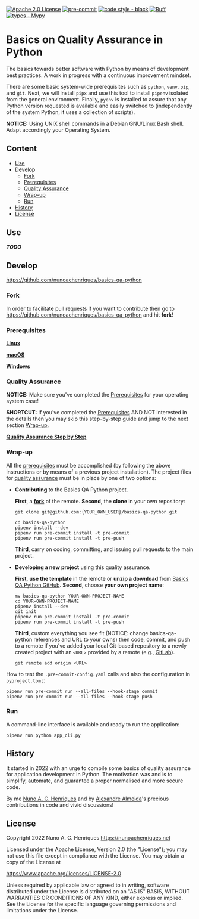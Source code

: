 [![Apache 2.0 License](https://img.shields.io/badge/license-Apache%202.0-blue.svg "Apache 2.0 License")](http://www.apache.org/licenses/LICENSE-2.0.html)
[![pre-commit](https://img.shields.io/badge/pre--commit-enabled-brightgreen?logo=pre-commit&logoColor=white)](https://github.com/pre-commit/pre-commit)
[![code style - black](https://img.shields.io/badge/code%20style-black-000000.svg)](https://github.com/psf/black)
[![Ruff](https://img.shields.io/endpoint?url=https://raw.githubusercontent.com/charliermarsh/ruff/main/assets/badge/v2.json)](https://github.com/astral-sh/ruff)
[![types - Mypy](https://img.shields.io/badge/types-Mypy-blue.svg)](https://github.com/python/mypy)

# Basics on Quality Assurance in Python

The basics towards better software with Python by means of development best
practices. A work in progress with a continuous improvement mindset.

There are some basic system-wide prerequisites such as `python`, `venv`, `pip`,
and `git`. Next, we will install `pipx` and use this tool to install `pipenv`
isolated from the general environment. Finally, `pyenv` is installed to assure
that any Python version requested is available and easily switched to
(independently of the system Python, it uses a collection of scripts).

**NOTICE:** Using UNIX shell commands in a Debian GNU/Linux Bash shell.
Adapt accordingly your Operating System.

## Content

* [Use](#use)
* [Develop](#develop)
  * [Fork](#fork)
  * [Prerequisites](#prerequisites)
  * [Quality Assurance](#quality-assurance)
  * [Wrap-up](#wrap-up)
  * [Run](#run)
* [History](#history)
* [License](#license)

## Use

**_TODO_**

## Develop

https://github.com/nunoachenriques/basics-qa-python

### Fork

In order to facilitate pull requests if you want to contribute then go to
https://github.com/nunoachenriques/basics-qa-python and hit **fork**!

### Prerequisites

**[Linux](docs/README-Linux.md)**

**[macOS](docs/README-macOS.md)**

**[Windows](docs/README-Windows.md)**

### Quality Assurance

**NOTICE:** Make sure you've completed the [Prerequisites](#prerequisites) for
your operating system case!

**SHORTCUT:** If you've completed the [Prerequisites](#prerequisites) AND
NOT interested in the details then you may skip this step-by-step guide and
jump to the next section [Wrap-up](#wrap-up).

**[Quality Assurance Step by Step](docs/README-QA-Steps.md)**

### Wrap-up

All the [prerequisites](#prerequisites) must be accomplished (by following
the above instructions or by means of a previous project installation).
The project files for [quality assurance](#quality-assurance) must be in place
by one of two options:

 * **Contributing** to the Basics QA Python project.

   **First**, a **[fork](#fork)** of the remote. **Second**, the **clone** in
   your own repository:

   ```shell
   git clone git@github.com:{YOUR_OWN_USER}/basics-qa-python.git
   ```
 
   ```shell
   cd basics-qa-python
   pipenv install --dev
   pipenv run pre-commit install -t pre-commit
   pipenv run pre-commit install -t pre-push
   ```
   
   **Third**, carry on coding, committing, and issuing pull requests to the main
   project.

   
 * **Developing a new project** using this quality assurance.

   **First**, **use the template** in the remote or **unzip a download** from
   [Basics QA Python GitHub](https://github.com/nunoachenriques/basics-qa-python).
   **Second**, choose **your own project name**:

   ```shell
   mv basics-qa-python YOUR-OWN-PROJECT-NAME
   cd YOUR-OWN-PROJECT-NAME
   pipenv install --dev
   git init
   pipenv run pre-commit install -t pre-commit
   pipenv run pre-commit install -t pre-push
   ```

   **Third**, custom everything you see fit (NOTICE: change basics-qa-python
   references and URL to your owns) then code, commit, and push to a remote
   if you've added your local Git-based repository to a newly created project
   with an `<URL>` provided by a remote (e.g., [GitLab](https://gitlab.com)).

   ```shell
   git remote add origin <URL>
   ```

How to test the `.pre-commit-config.yaml` calls and also the configuration in
`pyproject.toml`:

```shell
pipenv run pre-commit run --all-files --hook-stage commit
pipenv run pre-commit run --all-files --hook-stage push
```

### Run

A command-line interface is available and ready to run the application:

```shell
pipenv run python app_cli.py
```

## History

It started in 2022 with an urge to compile some basics of quality assurance
for application development in Python. The motivation was and is to simplify,
automate, and guarantee a proper normalised and more secure code.

By me [Nuno A. C. Henriques](https://github.com/nunoachenriques) and by
[Alexandre Almeida](https://github.com/alexandre1-almeida)'s precious
contributions in code and vivid discussions!

## License

Copyright 2022 Nuno A. C. Henriques https://nunoachenriques.net

Licensed under the Apache License, Version 2.0 (the "License");
you may not use this file except in compliance with the License.
You may obtain a copy of the License at

https://www.apache.org/licenses/LICENSE-2.0

Unless required by applicable law or agreed to in writing, software
distributed under the License is distributed on an "AS IS" BASIS,
WITHOUT WARRANTIES OR CONDITIONS OF ANY KIND, either express or implied.
See the License for the specific language governing permissions and
limitations under the License.
